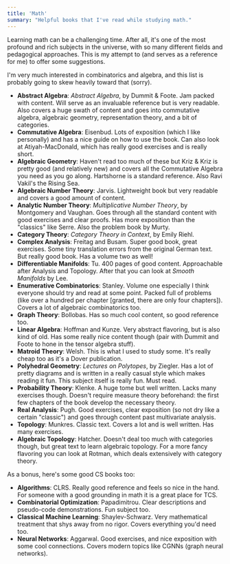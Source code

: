 ```yaml
---
title: 'Math'
summary: "Helpful books that I've read while studying math." 
---
```


Learning math can be a challenging time. After all, it's one of the
most profound and rich subjects in the universe, with so many different
fields and pedagogical approaches. This is my attempt to (and serves as
a reference for me) to offer some suggestions. 

I'm very much interested in combinatorics and algebra, and this
list is probably going to skew heavily toward that (sorry).

 - **Abstract Algebra**: *Abstract Algebra*, by Dummit & Foote. Jam packed with
    content. Will serve as an invaluable reference but is very readable.
    Also covers a huge swath of content and goes into commutative algebra, algebraic geometry, representation theory, and a bit of categories.
 - **Commutative Algebra**: Eisenbud. Lots of exposition (which I like
    personally) and has a nice guide on how to use the book. Can also
    look at Atiyah-MacDonald, which has really good exercises and 
    is really short. 
 - **Algebraic Geometry**: Haven't read too much of these but Kriz & Kriz is pretty good (and relatively new) and covers all the Commutative
 Algebra you need as you go along. Hartshorne is a standard reference. Also Ravi Vakil's the Rising Sea.  
 - **Algebraic Number Theory**: Jarvis. Lightweight book but very 
    readable and covers a good amount of content. 
 - **Analytic Number Theory**: *Multiplicative Number Theory*, by Montgomery and Vaughan. Goes through all the standard content with good exercises and clear proofs. Has more exposition than the "classics" like Serre. Also the problem book by Murty. 
 - **Category Theory**: *Category Theory in Context*, by Emily Riehl. 
 - **Complex Analysis**: Freitag and Busam. Super good book, great
 exercises. Some tiny translation errors from the original German text. But really good book. Has a volume two as well!
 - **Differentiable Manifolds**: Tu. 400 pages of good content. 
 Approachable after Analysis and Topology.
 After that you can look at *Smooth Manifolds* by Lee. 
 - **Enumerative Combinatorics**: Stanley. Volume one especially I think everyone should try and read at some point. Packed full of 
 problems (like over a hundred per chapter [granted, there are only four chapters]). Covers a lot of algebraic combinatorics too. 
 - **Graph Theory**: Bollobas. Has so much cool content, so good reference too. 
 - **Linear Algebra**: Hoffman and Kunze. Very abstract flavoring, but is also kind of old. Has some really nice content though (pair with Dummit and Foote to hone in the tensor algebra stuff).
 - **Matroid Theory**: Welsh. This is what I used to study some. It's really cheap too as it's a Dover publication.
 - **Polyhedral Geometry**: *Lectures on Polytopes*, by Ziegler. Has 
 a lot of pretty diagrams and is written in a really casual style
 which makes reading it fun. This subject itself is really fun. Must read.
 - **Probability Theory**: Klenke. A huge tome but well written. Lacks many exercises though. Doesn't require measure theory beforehand: the first few chapters of the book develop the necessary theory. 
 - **Real Analysis**: Pugh. Good exercises, clear exposition (so not dry like a certain "classic") and goes through content past multivariate analysis. 
 - **Topology**: Munkres. Classic text. Covers a lot and is well written. Has many exercises. 
 - **Algebraic Topology**: Hatcher. Doesn't deal too much with categories though, but great text to learn algebraic topology. For a more fancy flavoring you can look at Rotman, which deals extensively with category theory. 

As a bonus, here's some good CS books too: 
 - **Algorithms**: CLRS. Really good reference and feels 
 so nice in the hand. For someone with a good grounding in 
 math it is a great place for TCS.
 - **Combinatorial Optimization**: Papadimitrou. Clear descriptions
 and pseudo-code demonstrations. Fun subject too.
 - **Classical Machine Learning**: Shaylev-Schwarz. Very mathematical
 treatment that shys away from no rigor. Covers everything you'd need
 too.
 - **Neural Networks**: Aggarwal. Good exercises, and nice exposition 
 with some cool connections. Covers modern topics like CGNNs (graph 
 neural networks).
